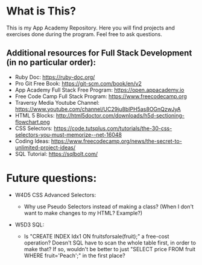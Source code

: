 # What is This?

This is my App Academy Repository. Here you will find projects and exercises done during the program.
Feel free to ask questions.

## Additional resources for Full Stack Development (in no particular order):
- Ruby Doc: https://ruby-doc.org/
- Pro Git Free Book: https://git-scm.com/book/en/v2
- App Academy Full Stack Free Program: https://open.appacademy.io
- Free Code Camp Full Stack Program: https://www.freecodecamp.org
- Traversy Media Youtube Channel: https://www.youtube.com/channel/UC29ju8bIPH5as8OGnQzwJyA
- HTML 5 Blocks: http://html5doctor.com/downloads/h5d-sectioning-flowchart.png
- CSS Selectors: https://code.tutsplus.com/tutorials/the-30-css-selectors-you-must-memorize--net-16048
- Coding Ideas: https://www.freecodecamp.org/news/the-secret-to-unlimited-project-ideas/
- SQL Tutorial: https://sqlbolt.com/

# Future questions:
- W4D5 CSS Advanced Selectors:
	- Why use Pseudo Selectors instead of making a class? (When I don't want to make changes to my HTML? Example?)

- W5D3 SQL:
	- Is "CREATE INDEX Idx1 ON fruitsforsale(fruit);" a free-cost operation? Doesn't SQL have to scan the whole table first, in order to make that? If so, wouldn't be better to just "SELECT price FROM fruit WHERE fruit='Peach';" in the first place?
